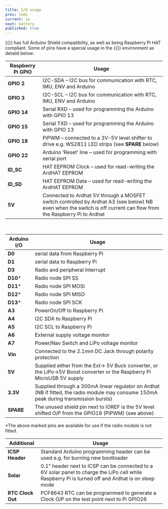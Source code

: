 ```yaml
---
title: I/O usage
prev: leds
current: io
next: battery
published: true
---
```



{{<ardhat>}} has full Arduino Shield compatibility, as well as being Raspberry Pi HAT compliant. Some of pins have a special usage in the {{<ardhat>}} environment as detaild below:  

 **Raspberry Pi GPIO** | Usage
--- | ---
**GPIO 2** | I2C-SDA –  I2C bus for communication with RTC, IMU, ENV and Arduino
**GPIO 3** | I2C-SCL –  I2C bus for communication with RTC, IMU, ENV and Arduino
**GPIO 14** | Serial RXD – used for programming the Arduino with GPIO 13
**GPIO 15** | Serial TXD – used for programming the Arduino with GPIO 13
**GPIO 18** | PiPWM – connected to a 3V-5V level shifter to drive e.g. WS2811 LED strips (see **SPARE** below)
**GPIO 22** | Arduino ‘Reset’ line – used for programming with serial port
**ID_SC** | HAT EEPROM Clock – used for read-writing the ArdHAT EEPROM
**ID_SD** | HAT EEPROM Data – used for read-writing the ArdHAT EEPROM
**5V** | Connected to Ardhat 5V through a MOSFET switch controlled by Ardhat A3 (see below) NB even when the switch is off current can flow from the Raspberry Pi to Ardhat  

<br />

**Arduino I/O** | Usage
--- | ---
**D0** | serial data from Raspberry Pi
**D1** | serial data to Raspberry Pi
**D3** | Radio and peripheral Interrupt
**D10*** | Radio node SPI SS
**D11*** | Radio node SPI MOSI
**D12*** | Radio node SPI MISO
**D13*** | Radio node SPI SCK
**A3** | PowerOn/Off  to Raspberry Pi
**A4** | I2C SDA to Raspberry Pi
**A5** | I2C SCL to Raspberry Pi
**A6** | External supply voltage monitor
**A7** | Power/Nav Switch and LiPo  voltage  monitor
**Vin** | Connected to the 2.1mm DC Jack through polarity protection
**5V** | Supplied either from the Ext-> 5V Buck converter, or the LiPo->5V Boost converter or the Raspberry Pi MicroUSB 5V supply
**3.3V** | Supplied through a 300mA linear regulator on Ardhat (NB if fitted, the radio module may consume 150mA peak during transmission bursts)
**SPARE** | The unused shield pin next to IOREF is the 5V level shifted O/P from the GPIO18 (PiPWM) (see above)


*The above marked pins are available for use if the radio module is not fitted.

**Additional** | Usage
--- | ---
**ICSP Header** | Standard Arduino programming header can be used e.g. for burning new bootloader
**Solar** | 0.1" header next to ICSP can be connected to a 6V solar panel to charge the LiPo cell while Raspberry Pi is turned off and Ardhat is on sleep mode
**RTC Clock Out** | PCF8643 RTC can be programmed to generate a Clock O/P on the test point next to Pi GPIO26


